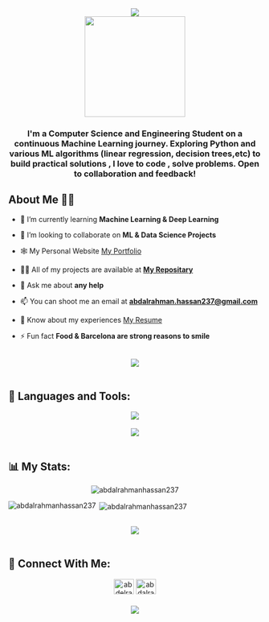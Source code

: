 <div align="center">
    <img src="https://readme-typing-svg.herokuapp.com/?font=Righteous&size=35&center=true&vCenter=true&width=500&height=70&duration=4000&lines=Hi+There!+👋;+I'm+Abdalrahman+Hassan!+😎;" />
</div>
<div align="center">
    <img src="https://i.giphy.com/media/v1.Y2lkPTc5MGI3NjExN3llbndueWtlZDRtM3NmNXYyeXdncTg5dXFva3FuMXpqYTRoOWN3dCZlcD12MV9pbnRlcm5hbF9naWZfYnlfaWQmY3Q9Zw/YbXLZ6dymH758xSEbM/giphy.gif" width="200" height="200" />
</div>



<h3 align="center">I'm a Computer Science and Engineering Student on a continuous Machine Learning journey. Exploring Python and various ML algorithms (linear regression, decision trees,etc) to build practical solutions , I love to code , solve problems. Open to collaboration and feedback!</h3>


## About Me 🙋‍♂️

- 🌱 I’m currently learning **Machine Learning & Deep Learning**

- 👯 I’m looking to collaborate on **ML & Data Science Projects**

- 🕸️ My Personal Website [My Portfolio](https://abdalrahmanhassan.carrd.co/) 

- 👨‍💻 All of my projects are available at **[My Repositary](https://github.com/Abdalrahmanhassan237?tab=repositories)**

- 💬 Ask me about **any help** 

- 📫 You can shoot me an email at **abdalrahman.hassan237@gmail.com**

- 📄 Know about my experiences [My Resume](https://drive.google.com/file/d/1uOaEhD6kdu4d24zQgBoBrhjZshA3gyxV/view?usp=sharing) 

- ⚡ Fun fact **Food & Barcelona are strong reasons to smile**

<br>
<div align="center">
    <img src="https://user-images.githubusercontent.com/73097560/115834477-dbab4500-a447-11eb-908a-139a6edaec5c.gif" />
</div>
<br>




## 🚀 Languages and Tools:
<div align="center">
    <img src="https://skillicons.dev/icons?i=git,github,python,vscode,anaconda,pycharm,bash,linux,tensorflow,opencv,cs,cpp" />
    
</div>
<br>
<div align="center">
    <img src="https://user-images.githubusercontent.com/73097560/115834477-dbab4500-a447-11eb-908a-139a6edaec5c.gif" />
</div>
<br>

## 📊 My Stats:

<p align = "center"><img align="center" src="https://github-readme-streak-stats.herokuapp.com/?user=abdalrahmanhassan237&" alt="abdalrahmanhassan237" /></p>
<p><img align="left" src="https://github-readme-stats.vercel.app/api/top-langs?username=abdalrahmanhassan237&show_icons=true&locale=en&layout=compact" alt="abdalrahmanhassan237" /></p>

<p>&nbsp;<img align="center" src="https://github-readme-stats.vercel.app/api?username=abdalrahmanhassan237&show_icons=true&locale=en" alt="abdalrahmanhassan237" /></p>



<br>
<div align="center">
    <img src="https://user-images.githubusercontent.com/73097560/115834477-dbab4500-a447-11eb-908a-139a6edaec5c.gif" />
</div>
<br>

## 🤝 Connect With Me:
<p align="center">
<a href="https://linkedin.com/in/abdelrahman-hassan237" target="blank"><img align="center" src="https://raw.githubusercontent.com/rahuldkjain/github-profile-readme-generator/master/src/images/icons/Social/linked-in-alt.svg" alt="abdelrahman-hassan237" height="30" width="40" /></a>
<a href="https://kaggle.com/abdalrahmanhassan" target="blank"><img align="center" src="https://raw.githubusercontent.com/rahuldkjain/github-profile-readme-generator/master/src/images/icons/Social/kaggle.svg" alt="abdalrahmanhassan" height="30" width="40" /></a>
</p>




<h3 align="center">
    <img src="https://readme-typing-svg.herokuapp.com/?font=Righteous&size=25&center=true&vCenter=true&width=500&height=70&duration=4000&lines=Thanks+for+visiting!+❤️;+Shoot+me+a+message+on+Linkedin!;I'm+Long+Life+Learner">
</h3>
